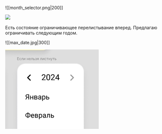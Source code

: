 

![[month_selector.png|200]]

<img src="../assets/month_selector.png" width="200">

Есть состояние ограничивающее перелистывание вперед. Предлагаю ограничивать следующим годом.

![[max_date.jpg|300]]

<img src="assets/max_date.jpg" width="300">